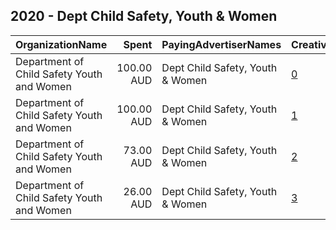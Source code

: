 ## 2020 - Dept Child Safety, Youth & Women 
|OrganizationName|Spent|PayingAdvertiserNames|CreativeUrls|Impressions|Genders|AgeBrackets|CountryCodes|BillingAddresses|CandidateBallotInformation|
|:---|---:|:---|:---|---:|:---|:---|:---|:---|:---|
|Department of Child Safety  Youth and Women|100.00 AUD|Dept Child Safety, Youth & Women|[0](https://www.snap.com/political-ads/asset/3d9a8d0a0d29bf717079d0e57995267a6c596d5c553db4923a26de09ad5bd07a?mediaType=mp4)|96,116||16-|australia|"111 George Street,Brisbane City,4000,AU"|CBComp 2020 YouthU16 Snapchat|
|Department of Child Safety  Youth and Women|100.00 AUD|Dept Child Safety, Youth & Women|[1](https://www.snap.com/political-ads/asset/c5924612333092d544300ae01f77cfa1f0abfeb85f3c1fe3246b89c25a01fdba?mediaType=mp4)|93,805||16-|australia|"111 George Street,Brisbane City,4000,AU"|CBComp 2020 YouthU16 Snapchat|
|Department of Child Safety  Youth and Women|73.00 AUD|Dept Child Safety, Youth & Women|[2](https://www.snap.com/political-ads/asset/3d9a8d0a0d29bf717079d0e57995267a6c596d5c553db4923a26de09ad5bd07a?mediaType=mp4)|67,374||16-|australia|"111 George Street,Brisbane City,4000,AU"|CBComp 2020 YouthU16 Snapchat|
|Department of Child Safety  Youth and Women|26.00 AUD|Dept Child Safety, Youth & Women|[3](https://www.snap.com/political-ads/asset/3d9a8d0a0d29bf717079d0e57995267a6c596d5c553db4923a26de09ad5bd07a?mediaType=mp4)|21,636||16-|australia|"111 George Street,Brisbane City,4000,AU"|CBComp 2020 YouthU16 Snapchat|
